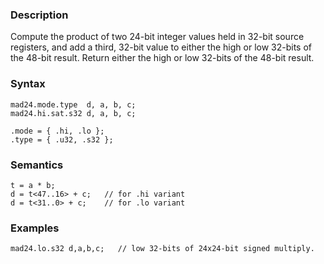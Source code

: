 ### Description

Compute the product of two 24-bit integer values held in 32-bit source registers, and add a third,
32-bit value to either the high or low 32-bits of the 48-bit result. Return either the high or low
32-bits of the 48-bit result.

### Syntax

```
mad24.mode.type  d, a, b, c;
mad24.hi.sat.s32 d, a, b, c;

.mode = { .hi, .lo };
.type = { .u32, .s32 };
```

### Semantics

```
t = a * b;
d = t<47..16> + c;   // for .hi variant
d = t<31..0> + c;    // for .lo variant
```

### Examples

```
mad24.lo.s32 d,a,b,c;   // low 32-bits of 24x24-bit signed multiply.
```

